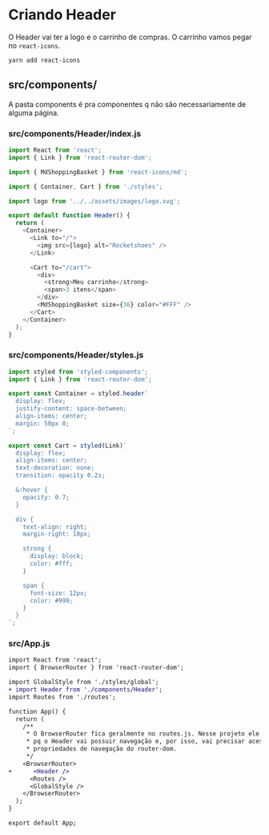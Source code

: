 # Criando Header

O Header vai ter a logo e o carrinho de compras. O carrinho vamos pegar no
`react-icons`.

`yarn add react-icons`

## src/components/

A pasta components é pra componentes q não são necessariamente de alguma página.

### src/components/Header/index.js

```javascript
import React from 'react';
import { Link } from 'react-router-dom';

import { MdShoppingBasket } from 'react-icons/md';

import { Container, Cart } from './styles';

import logo from '../../assets/images/logo.svg';

export default function Header() {
  return (
    <Container>
      <Link to="/">
        <img src={logo} alt="Rocketshoes" />
      </Link>

      <Cart to="/cart">
        <div>
          <strong>Meu carrinho</strong>
          <span>3 itens</span>
        </div>
        <MdShoppingBasket size={36} color="#FFF" />
      </Cart>
    </Container>
  );
}
```

### src/components/Header/styles.js

```javascript
import styled from 'styled-components';
import { Link } from 'react-router-dom';

export const Container = styled.header`
  display: flex;
  justify-content: space-between;
  align-items: center;
  margin: 50px 0;
`;

export const Cart = styled(Link)`
  display: flex;
  align-items: center;
  text-decoration: none;
  transition: opacity 0.2s;

  &:hover {
    opacity: 0.7;
  }

  div {
    text-align: right;
    margin-right: 10px;

    strong {
      display: block;
      color: #fff;
    }

    span {
      font-size: 12px;
      color: #999;
    }
  }
`;
```

### src/App.js

```diff
import React from 'react';
import { BrowserRouter } from 'react-router-dom';

import GlobalStyle from './styles/global';
+ import Header from './components/Header';
import Routes from './routes';

function App() {
  return (
    /**
     * O BrowserRouter fica geralmente no routes.js. Nesse projeto ele está aqui
     * pq o Header vai possuir navegação e, por isso, vai precisar acessar as
     * propriedades de navegação do router-dom.
     */
    <BrowserRouter>
+      <Header />
      <Routes />
      <GlobalStyle />
    </BrowserRouter>
  );
}

export default App;
```
